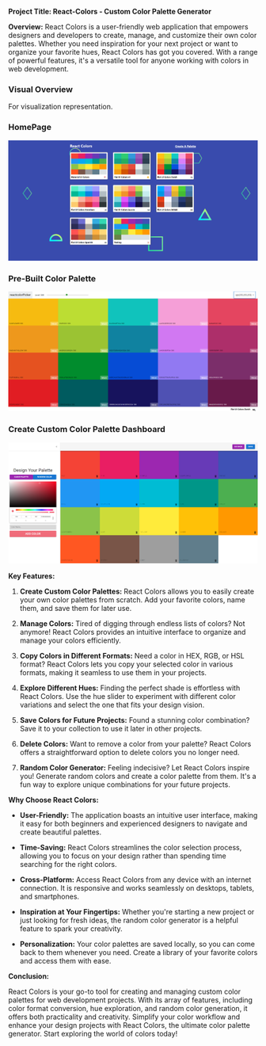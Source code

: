 **Project Title: React-Colors - Custom Color Palette Generator**

**Overview:**
React Colors is a user-friendly web application that empowers designers and developers to create, manage, and customize their own color palettes. Whether you need inspiration for your next project or want to organize your favorite hues, React Colors has got you covered. With a range of powerful features, it's a versatile tool for anyone working with colors in web development.

### **Visual Overview**

For visualization representation.

### HomePage
![Home-Page](screenshots/Home_Screen.png)

### Pre-Built Color Palette
![Pre-Built Color Palette](screenshots/Pre-Built.png)

### Create Custom Color Palette Dashboard
![Custom Color Palette ](screenshots/custom_color_palette.png)


**Key Features:**

1. **Create Custom Color Palettes:** React Colors allows you to easily create your own color palettes from scratch. Add your favorite colors, name them, and save them for later use.

2. **Manage Colors:** Tired of digging through endless lists of colors? Not anymore! React Colors provides an intuitive interface to organize and manage your colors efficiently.

3. **Copy Colors in Different Formats:** Need a color in HEX, RGB, or HSL format? React Colors lets you copy your selected color in various formats, making it seamless to use them in your projects.

4. **Explore Different Hues:** Finding the perfect shade is effortless with React Colors. Use the hue slider to experiment with different color variations and select the one that fits your design vision.

5. **Save Colors for Future Projects:** Found a stunning color combination? Save it to your collection to use it later in other projects.

6. **Delete Colors:** Want to remove a color from your palette? React Colors offers a straightforward option to delete colors you no longer need.

7. **Random Color Generator:** Feeling indecisive? Let React Colors inspire you! Generate random colors and create a color palette from them. It's a fun way to explore unique combinations for your future projects.

**Why Choose React Colors:**

- **User-Friendly:** The application boasts an intuitive user interface, making it easy for both beginners and experienced designers to navigate and create beautiful palettes.

- **Time-Saving:** React Colors streamlines the color selection process, allowing you to focus on your design rather than spending time searching for the right colors.

- **Cross-Platform:** Access React Colors from any device with an internet connection. It is responsive and works seamlessly on desktops, tablets, and smartphones.

- **Inspiration at Your Fingertips:** Whether you're starting a new project or just looking for fresh ideas, the random color generator is a helpful feature to spark your creativity.

- **Personalization:** Your color palettes are saved locally, so you can come back to them whenever you need. Create a library of your favorite colors and access them with ease.

**Conclusion:**

React Colors is your go-to tool for creating and managing custom color palettes for web development projects. With its array of features, including color format conversion, hue exploration, and random color generation, it offers both practicality and creativity. Simplify your color workflow and enhance your design projects with React Colors, the ultimate color palette generator. Start exploring the world of colors today!